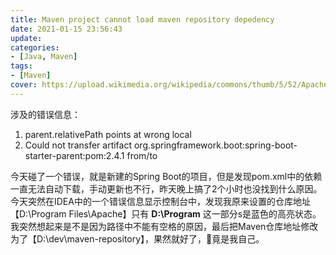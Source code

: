 ```yaml
---
title: Maven project cannot load maven repository depedency
date: 2021-01-15 23:56:43
update:
categories:
- [Java, Maven]
tags:
- [Maven]
cover: https://upload.wikimedia.org/wikipedia/commons/thumb/5/52/Apache_Maven_logo.svg/2560px-Apache_Maven_logo.svg.png
---
```


涉及的错误信息：
1. parent.relativePath points at wrong local
2. Could not transfer artifact org.springframework.boot:spring-boot-starter-parent:pom:2.4.1 from/to

今天碰了一个错误，就是新建的Spring Boot的项目，但是发现pom.xml中的依赖一直无法自动下载，手动更新也不行，昨天晚上搞了2个小时也没找到什么原因。今天突然在IDEA中的一个错误信息显示控制台中，发现我原来设置的仓库地址【D:\Program Files\Apache】只有 **D:\Program** 这一部分s是蓝色的高亮状态。我突然想起来是不是因为路径中不能有空格的原因，最后把Maven仓库地址修改为了【D:\dev\maven-repository】，果然就好了，🤡竟是我自己。
